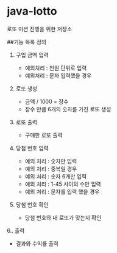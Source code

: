 # java-lotto
로또 미션 진행을 위한 저장소

##기능 목록 정의
1. 구입 금액 입력
    - 예외처리 : 천원 단위로 입력
    - 예외처리 : 문자 입력했을 경우

2. 로또 생성
    - 금액 / 1000 = 장수
    - 장수 만큼 6개의 숫자를 가진 로또 생성
    
3. 로또 출력
    - 구매한 로또 출력
    
4. 당첨 번호 입력
    - 예외 처리 : 숫자만 입력
    - 예외 처리 : 중복일 경우
    - 예외 처리 : 숫자 6개만 입력
    - 예외 처리 : 1-45 사이의 수만 입력
    - 예외 처리 : 문자를 입력 했을 경우

5. 당첨 번호 확인
    - 당첨 번호와 내 로또가 맞는지 확인
    
6.. 출력
   - 결과와 수익률 출력
 
